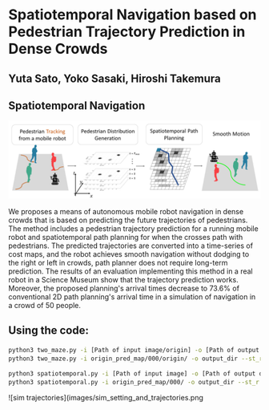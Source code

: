 # Spatiotemporal Navigation based on Pedestrian Trajectory Prediction in Dense Crowds

## Yuta Sato, Yoko Sasaki, Hiroshi Takemura

## Spatiotemporal Navigation

![overview](images/overview.png)

We proposes a means of autonomous mobile robot navigation in dense crowds that is based on predicting the future trajectories of pedestrians.
The method includes a pedestrian trajectory prediction for a running mobile robot and spatiotemporal path planning for when the crosses path with pedestrians.
The predicted trajectories are converted into a time-series of cost maps, and the robot achieves smooth navigation without dodging to the right or left in crowds, path planner does not require long-term prediction.
The results of an evaluation implementing this method in a real robot in a Science Museum show that the trajectory prediction works. Moreover, the proposed planning's arrival times decrease to 73.6% of conventional 2D path planning's arrival time in a simulation of navigation in a crowd of 50 people.

## **Using the code:**

```bash
python3 two_maze.py -i [Path of input image/origin] -o [Path of output directory for simulation images] --st_r [y of a start] --st_c [x of a start] --go_r [y of a goal] --go_c [x of a goal]
python3 two_maze.py -i origin_pred_map/000/origin/ -o output_dir --st_r 270 --st_c 160 --go_r 130 --go_c 240
```

```bash
python3 spatiotemporal.py -i [Path of input image] -o [Path of output directory for simulation images] --st_r [y of a start] --st_c [x of a start] --go_r [y of a goal] --go_c [x of a goal]
python3 spatiotemporal.py -i origin_pred_map/000/ -o output_dir --st_r 270 --st_c 160 --go_r 130 --go_c 240
```

![sim trajectories](images/sim_setting_and_trajectories.png
